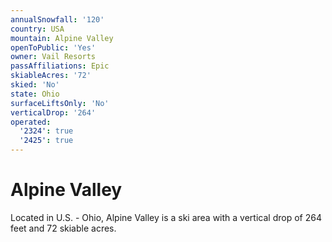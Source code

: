 ```yaml
---
annualSnowfall: '120'
country: USA
mountain: Alpine Valley
openToPublic: 'Yes'
owner: Vail Resorts
passAffiliations: Epic
skiableAcres: '72'
skied: 'No'
state: Ohio
surfaceLiftsOnly: 'No'
verticalDrop: '264'
operated:
  '2324': true
  '2425': true
---
```



# Alpine Valley

Located in U.S. - Ohio, Alpine Valley is a ski area with a vertical drop of 264 feet and 72 skiable acres.
